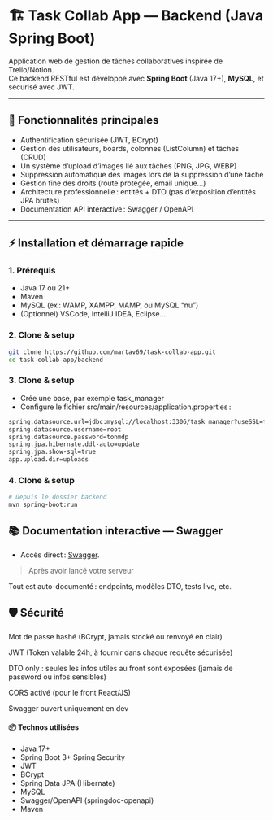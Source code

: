 # 🏗️ Task Collab App — Backend (Java Spring Boot)

Application web de gestion de tâches collaboratives inspirée de Trello/Notion.  
Ce backend RESTful est développé avec **Spring Boot** (Java 17+), **MySQL**, et sécurisé avec JWT.

---

## 🚀 Fonctionnalités principales

- Authentification sécurisée (JWT, BCrypt)
- Gestion des utilisateurs, boards, colonnes (ListColumn) et tâches (CRUD)
- Un système d’upload d’images lié aux tâches (PNG, JPG, WEBP)
- Suppression automatique des images lors de la suppression d’une tâche
- Gestion fine des droits (route protégée, email unique…)
- Architecture professionnelle : entités + DTO (pas d’exposition d’entités JPA brutes)
- Documentation API interactive : Swagger / OpenAPI

---

## ⚡️ Installation et démarrage rapide

### 1. Prérequis

- Java 17 ou 21+
- Maven
- MySQL (ex : WAMP, XAMPP, MAMP, ou MySQL “nu”)
- (Optionnel) VSCode, IntelliJ IDEA, Eclipse…

### 2. Clone & setup

```bash
git clone https://github.com/martav69/task-collab-app.git
cd task-collab-app/backend
```

### 3. Clone & setup

- Crée une base, par exemple task_manager
- Configure le fichier src/main/resources/application.properties :

```bash
spring.datasource.url=jdbc:mysql://localhost:3306/task_manager?useSSL=false&serverTimezone=UTC
spring.datasource.username=root
spring.datasource.password=tonmdp
spring.jpa.hibernate.ddl-auto=update
spring.jpa.show-sql=true
app.upload.dir=uploads
```

### 4. Clone & setup

```bash
# Depuis le dossier backend
mvn spring-boot:run
```

## 📚 Documentation interactive — Swagger
- Accès direct :
[Swagger](http://localhost:8080/swagger-ui.html).
> Après avoir lancé votre serveur

Tout est auto-documenté : endpoints, modèles DTO, tests live, etc.

## 🛡️ Sécurité
Mot de passe hashé (BCrypt, jamais stocké ou renvoyé en clair)

JWT (Token valable 24h, à fournir dans chaque requête sécurisée)

DTO only : seules les infos utiles au front sont exposées (jamais de password ou infos sensibles)

CORS activé (pour le front React/JS)

Swagger ouvert uniquement en dev

#### 📦 Technos utilisées
- Java 17+
- Spring Boot 3+
  Spring Security
- JWT
- BCrypt
- Spring Data JPA (Hibernate)
- MySQL
- Swagger/OpenAPI (springdoc-openapi)
- Maven